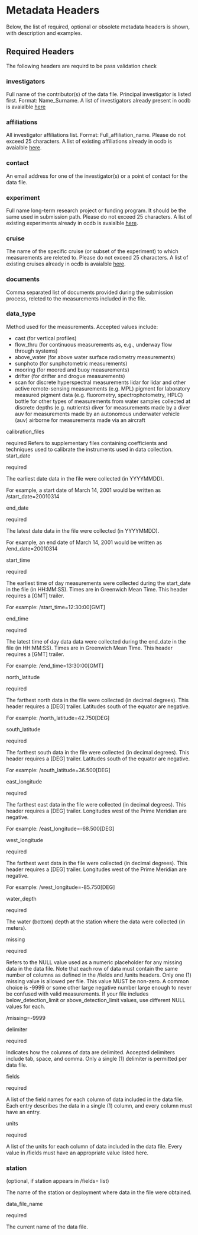 # Metadata Headers

Below, the list of required, optional or obsolete metadata headers is shown, with description and examples.

## Required Headers

The following headers are requird to be pass validation check

### investigators
Full name of the contributor(s) of the data file. Principal investigator is listed first. Format: Name_Surname.
A list of investigators already present in ocdb is avaialble [here](ocdb-PI-affiliation-experiment-cruise.md/#investigators)
 
### affiliations
All investigator affiliations list. Format: Full_affiliation_name. Please do not exceed 25 characters.
A list of existing affiliations already in ocdb is avaialble [here](ocdb-PI-affiliation-experiment-cruise.md/#affiliations). 

### contact
An email address for one of the investigator(s) or a point of contact for the data file. 
 
### experiment
Full name long-term research project or funding program. It should be the same used in submission path. Please do not exceed 25 characters.
A list of existing experiments already in ocdb is avaialble [here](ocdb-PI-affiliation-experiment-cruise.md/#experiments). 
 
### cruise
The name of the specific cruise (or subset of the experiment) to which measurements are releted to. Please do not exceed 25 characters.
A list of existing cruises already in ocdb is avaialble [here](ocdb-PI-affiliation-experiment-cruise.md/#cruises). 

### documents
Comma separated list of documents provided during the submission process, releted to the measurements included in the file.

### data_type
Method used for the measurements. Accepted values include:
- cast (for vertical profiles)
- flow_thru (for continuous measurements as, e.g., underway flow through systems)
- above_water (for above water surface radiometry measurements)
- sunphoto (for sunphotometric measurements)
- mooring (for moored and buoy measurements)
- drifter (for drifter and drogue measurements)
- scan for discrete hyperspectral measurements
    lidar for lidar and other active remote-sensing measurements (e.g. MPL)
    pigment for laboratory measured pigment data (e.g. fluorometry, spectrophotometry, HPLC)
    bottle for other types of measurements from water samples collected at discrete depths (e.g. nutrients)
    diver for measurements made by a diver
    auv for measurements made by an autonomous underwater vehicle (auv)
    airborne for measurements made via an aircraft

 
calibration_files

required
Refers to supplementary files containing coefficients and techniques used to calibrate the instruments used in data collection.
start_date

required

The earliest date data in the file were collected (in YYYYMMDD).


For example, a start date of March 14, 2001 would be written as /start_date=20010314

 
end_date

required

The latest date data in the file were collected (in YYYYMMDD).


For example, an end date of March 14, 2001 would be written as /end_date=20010314

 
start_time

required

The earliest time of day measurements were collected during the start_date in the file (in HH:MM:SS). Times are in Greenwich Mean Time. This header requires a [GMT] trailer.


For example: /start_time=12:30:00[GMT]

 
end_time

required

The latest time of day data data were collected during the end_date in the file (in HH:MM:SS). Times are in Greenwich Mean Time. This header requires a [GMT] trailer.


For example: /end_time=13:30:00[GMT]

 
north_latitude

required

The farthest north data in the file were collected (in decimal degrees). This header requires a [DEG] trailer. Latitudes south of the equator are negative.


For example: /north_latitude=42.750[DEG]

 
south_latitude

required

The farthest south data in the file were collected (in decimal degrees). This header requires a [DEG] trailer. Latitudes south of the equator are negative.


For example: /south_latitude=36.500[DEG]

 
east_longitude

required

The farthest east data in the file were collected (in decimal degrees). This header requires a [DEG] trailer. Longitudes west of the Prime Meridian are negative.


For example: /east_longitude=-68.500[DEG]

 
west_longitude

required

The farthest west data in the file were collected (in decimal degrees). This header requires a [DEG] trailer. Longitudes west of the Prime Meridian are negative.


For example: /west_longitude=-85.750[DEG]

 
water_depth

required

The water (bottom) depth at the station where the data were collected (in meters).

 
missing

required

Refers to the NULL value used as a numeric placeholder for any missing data in the data file. Note that each row of data must contain the same number of columns as defined in the /fields and /units headers. Only one (1) missing value is allowed per file. This value MUST be non-zero. A common choice is -9999 or some other large negative number large enough to never be confused with valid measurements. If your file includes below_detection_limit or above_detection_limit values, use different NULL values for each.

/missing=-9999

 
delimiter

required

Indicates how the columns of data are delimited. Accepted delimiters include tab, space, and comma. Only a single (1) delimiter is permitted per data file.

 
fields

required

A list of the field names for each column of data included in the data file. Each entry describes the data in a single (1) column, and every column must have an entry.

 
units

required

A list of the units for each column of data included in the data file. Every value in /fields must have an appropriate value listed here.



### station
(optional, if station appears in /fields= list)

The name of the station or deployment where data in the file were obtained.


data_file_name

required

The current name of the data file.
